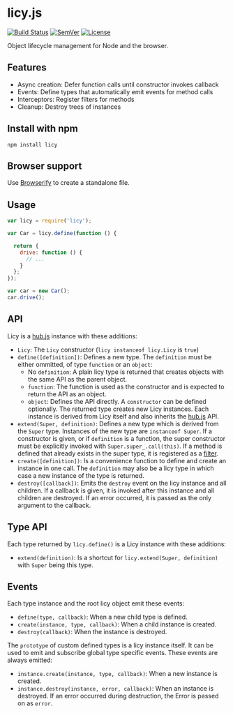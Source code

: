# licy.js

[![Build Status]](https://travis-ci.org/mantoni/licy.js)
[![SemVer]](http://semver.org)
[![License]](https://github.com/mantoni/licy.js/blob/master/LICENSE)

Object lifecycle management for Node and the browser.

## Features

- Async creation: Defer function calls until constructor invokes callback
- Events: Define types that automatically emit events for method calls
- Interceptors: Register filters for methods
- Cleanup: Destroy trees of instances

## Install with npm

    npm install licy

## Browser support

Use [Browserify][] to create a standalone file.

## Usage

```js
var licy = require('licy');

var Car = licy.define(function () {

  return {
    drive: function () {
      // ...
    }
  };
});

var car = new Car();
car.drive();
```

## API

Licy is a [hub.js][] instance with these additions:

- `Licy`: The `Licy` constructor (`licy instanceof licy.Licy` is `true`)
- `define([definition])`: Defines a new type. The `definition` must be either
  ommitted, of type `function` or an `object`:
    - No `definition`: A plain licy type is returned that creates objects with
      the same API as the parent object.
    - `function`: The function is used as the constructor and is expected to
      return the API as an object.
    - `object`: Defines the API directly. A `constructor` can be defined
      optionally.
  The returned type creates new Licy instances. Each instance is derived from
  Licy itself and also inherits the [hub.js][] API.
- `extend(Super, definition)`: Defines a new type which is derived from the
  `Super` type. Instances of the new type are `instanceof Super`. If a
  constructor is given, or if `definition` is a function, the super constructor
  must be explicitly invoked with `Super.super_.call(this)`. If a method is
  defined that already exists in the super type, it is registered as a
  [filter][].
- `create([definition])`: Is a convenience function to define and create an
  instance in one call. The `definition` may also be a licy type in which case
  a new instance of the type is returned.
- `destroy([callback])`: Emits the `destroy` event on the licy instance and all
  children. If a callback is given, it is invoked after this instance and all
  children are destroyed. If an error occurred, it is passed as the only
  argument to the callback.

## Type API

Each type returned by `licy.define()` is a Licy instance with these additions:

- `extend(definition)`: Is a shortcut for `licy.extend(Super, definition)`
  with `Super` being this type.

## Events

Each type instance and the root licy object emit these events:

- `define(type, callback)`: When a new child type is defined.
- `create(instance, type, callback)`: When a child instance is created.
- `destroy(callback)`: When the instance is destroyed.

The `prototype` of custom defined types is a licy instance itself. It can be
used to emit and subscribe global type specific events. These events are always
emitted:

- `instance.create(instance, type, callback)`: When a new instance is created.
- `instance.destroy(instance, error, callback)`: When an instance is destroyed.
  If an error occurred during destruction, the Error is passed on as `error`.

[Build Status]: http://img.shields.io/travis/mantoni/licy.js.svg
[SemVer]: http://img.shields.io/:semver-%E2%9C%93-brightgreen.svg
[License]: http://img.shields.io/npm/l/licy.svg
[Browserify]: http://browserify.org
[hub.js]: http://github.com/mantoni/hub.js
[filter]: https://github.com/mantoni/glob-filter.js
